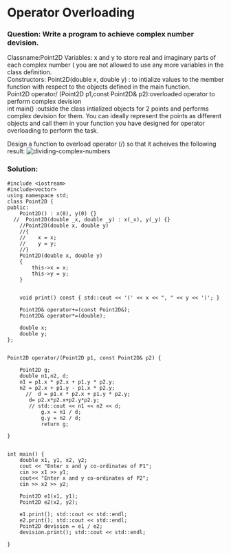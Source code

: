 # Operator Overloading 

### Question: Write a program to achieve complex number devision.  
Classname:Point2D
Variables: x and y to store real and imaginary parts of each complex number ( you are not allowed to use any more variables in the class definition.   
Constructors: Point2D(double x, double y) : to intialize values to the member function with respect to the objects defined in the main function.   
Point2D operator/ (Point2D p1,const Point2D& p2):overloaded operator to perform complex devision  
int main() :outside the class intialized objects for 2 points and performs complex devision for them. You can ideally represent the points as  different objects and call them in your function you have designed for operator overloading to perform the task.    

Design a function to overload operator (/) so that it acheives the following result: 
![dividing-complex-numbers](https://user-images.githubusercontent.com/103468688/165282538-405057ba-224a-44dc-aafe-4595979cd4ce.png)


### Solution:
```
#include <iostream>
#include<vector>
using namespace std;
class Point2D {
public:
    Point2D() : x(0), y(0) {}
  //  Point2D(double _x, double _y) : x(_x), y(_y) {}
    //Point2D(double x, double y)
    //{
    //    x = x;
    //    y = y;
    //}
    Point2D(double x, double y)
    {
        this->x = x;
        this->y = y;
    }


    void print() const { std::cout << '(' << x << ", " << y << ')'; }

    Point2D& operator+=(const Point2D&);
    Point2D& operator*=(double);

    double x;
    double y;
};


Point2D operator/(Point2D p1, const Point2D& p2) {
    
    Point2D g;
    double n1,n2, d;
    n1 = p1.x * p2.x + p1.y * p2.y;
    n2 = p2.x + p1.y - p1.x * p2.y;
      //  d = p1.x * p2.x + p1.y * p2.y;
       d= p2.x*p2.x+p2.y*p2.y;
       // std::cout << n1 << n2 << d;
           g.x = n1 / d;
           g.y = n2 / d;
           return g;
      
}


int main() {
    double x1, y1, x2, y2;
    cout << "Enter x and y co-ordinates of P1";
    cin >> x1 >> y1;
    cout<< "Enter x and y co-ordinates of P2";
    cin >> x2 >> y2;

    Point2D e1(x1, y1);
    Point2D e2(x2, y2);

    e1.print(); std::cout << std::endl;
    e2.print(); std::cout << std::endl;
    Point2D devision = e1 / e2;
    devision.print(); std::cout << std::endl;

}
```

